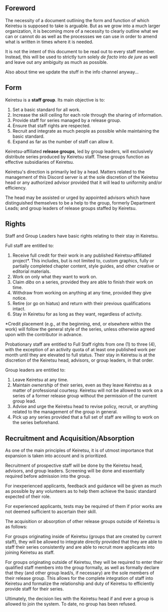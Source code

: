 ## Foreword

The necessity of a document outlining the form and function of which Keiretsu is supposed to take is arguable. But as we grow into a much larger organization, it is becoming more of a necessity to clearly outline what we can or cannot do as well as the processses we can use in order to amend what is written in times where it is needed.

It is not the intent of this document to be read out to every staff member. Instead, this will be used to strictly turn solely *de facto* into *de jure* as well and leave out any ambiguity as much as possible.

Also about time we update the stuff in the info channel anyway...

## Form

Keiretsu is a **staff group**. Its main objective is to:
1. Set a basic standard for all work.
2. Increase the skill ceiling for each role through the sharing of information.
3. Provide staff for series managed by a release group.
4. Ensure that staff rights are respected.
5. Recruit and integrate as much people as possible while maintaining the basic standard.
6. Expand as far as the number of staff can allow it.

Keiretsu-affiliated **release groups**, led by group leaders, will exclusively distribute series produced by Keiretsu staff. These groups function as effective subsidiaries of Keiretsu.

Keiretsu's direction is primarily led by a head. Matters related to the management of this Discord server is at the sole discretion of the Keiretsu head or any authorized advisor provided that it will lead to uniformity and/or efficiency.

The head may be assisted or urged by appointed advisors which have distinguished themselves to be a help to the group, formerly Department Leads; and group leaders of release groups staffed by Keiretsu.

## Rights

Staff and Group Leaders have basic rights relating to their stay in Keiretsu.

Full staff are entitled to:
1. Receive full credit for their work in any published Keiretsu-affiliated project*. This includes, but is not limited to, custom graphics, fully or partially completed chapter content, style guides, and other creative or editorial materials.
2. Work on only what they want to work on.
3. Claim *dibs* on a series, provided they are able to finish their work on time.
4. Withdraw from working on anything at any time, provided they give notice.
5. Retire (or go on hiatus) and return with their previous qualifications intact.
6. Stay in Keiretsu for as long as they want, regardless of activity.

*Credit placement (e.g., at the beginning, end, or elsewhere within the work) will follow the general style of the series, unless otherwise agreed upon with the contributor in advance.

Probationary staff are entitled to Full Staff rights from one (1) to three (4), with the exception of an activity quota of at least one published work per month until they are elevated to full status. Their stay in Keiretsu is at the discretion of the Keiretsu head, advisors, or group leaders, in that order.

Group leaders are entitled to:
1. Leave Keiretsu at any time.
2. Maintain *ownership* of their series, even as they leave Keiretsu as a matter of professional courtesy. Keiretsu will not be allowed to work on a series of a former release group without the permission of the current group lead.
3. Advise and urge the Keiretsu head to revise policy, recruit, or anything related to the management of the group in general.
4. Pick up any series provided that a full set of staff are willing to work on the series beforehand.

## Recruitment and Acquisition/Absorption

As one of the main principles of Keiretsu, it is of utmost importance that expansion is taken into account and is prioritized.

Recruitment of prospective staff will be done by the Keiretsu head, advisors, and group leaders. Screening will be done and essentially required before admission into the group.

For inexperienced applicants, feedback and guidance will be given as much as possible by any volunteers as to help them achieve the basic standard expected of their role. 

For experienced applicants, tests may be required of them if prior works are not deemed sufficient to ascertain their skill.

The acquisition or absorption of other release groups outside of Keiretsu is as follows:

For groups originating inside of Keiretsu (groups that are created by current staff), they will be allowed to integrate directly provided that they are able to staff their series consistently and are able to recruit more applicants into joining Keiretsu as staff.

For groups originating outside of Keiretsu, they will be required to enter their qualified staff members into the group formally, as well as formally declare that they (and other group lead/s, if necessary) are the sole members of their release group. This allows for the complete integration of staff into Keiretsu and formalize the relationship and duty of Keiretsu to efficiently provide staff for their series.

Ultimately, the decision lies with the Keiretsu head if and ever a group is allowed to join the system. To date, no group has been refused.


